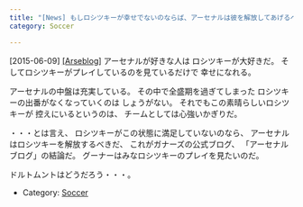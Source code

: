 ```yaml
---
title: "[News] もしロシツキーが幸せでないのならば、アーセナルは彼を解放してあげるべきだ "
category: Soccer

---
```


[2015-06-09] [[Arseblog]](http://arseblog.com/2015/06/if-rosicky-is-unhappy-arsenal-should-let-him-go/)  アーセナルが好きな人は
ロシツキーが大好きだ。
そしてロシツキーがプレイしているのを見ているだけで
幸せになれる。

 アーセナルの中盤は充実している。
その中で全盛期を過ぎてしまった
ロシツキーの出番がなくなっていくのは
しょうがない。
それでもこの素晴らしいロシツキーが
控えにいるというのは、
チームとしては心強いかぎりだ。

 ・・・とは言え、
ロシツキーがこの状態に満足していないのなら、
アーセナルはロシツキーを解放するべきだ、
これがガナーズの公式ブログ、
「アーセナルブログ」の結論だ。
グーナーはみなロシツキーのプレイを見たいのだ。

 ドルトムントはどうだろう・・・。

- Category: [Soccer](https://merapano.github.io/categories.html#Soccer)

